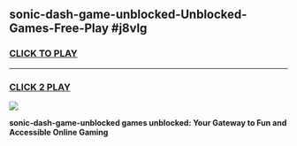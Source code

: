 
## sonic-dash-game-unblocked-Unblocked-Games-Free-Play #j8vlg
<h3>
<a href="https://us.freeplayer.one?title=sonic-dash-game-unblocked&ref=9M">CLICK TO PLAY</a></h3>
<hr>

<h3>
<a href="https://us.freeplayer.one?title=sonic-dash-game-unblocked&ref=9M">CLICK 2 PLAY</a>
  
</h3>

<a href="https://us.freeplayer.one?title=sonic-dash-game-unblocked&ref=9M"><img src="https://clearcache.store/games.png"></a>


**sonic-dash-game-unblocked games unblocked: Your Gateway to Fun and Accessible Online Gaming**
